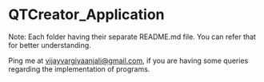 # QTCreator_Application

Note: Each folder having their separate README.md file.
You can refer that for better understanding.


Ping me at vijayvargiyaanjali@gmail.com, if you are having some queries regarding the implementation of programs.
